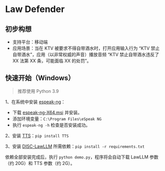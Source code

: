# Law Defender

## 初步构想

- 支持平台：移动端
- 应用场景：当在 KTV 被要求不得自带酒水时，打开应用输入行为 “KTV 禁止自带酒水”，应用（以非常权威的声音）播放音频 “KTV 禁止自带酒水违反了 XX 法第 XX 条，可能面临 XX 的处罚”。

## 快速开始（Windows）

> 推荐使用 Python 3.9

1、在系统中安装 [espeak-ng](https://github.com/espeak-ng/espeak-ng)：

- 下载 [espeak-ng-X64.msi]((https://github.com/espeak-ng/espeak-ng/releases/tag/1.51)) 并安装。
- 添加环境变量：`C:\Program Files\eSpeak NG`
- 执行 `espeak-ng -h` 检查是否安装成功。

2、安装 [TTS](https://github.com/coqui-ai/TTS)：`pip install TTS`

3、安装 [DISC-LawLLM](https://github.com/FudanDISC/DISC-LawLLM?tab=readme-ov-file#%E6%8E%A8%E7%90%86%E5%92%8C%E9%83%A8%E7%BD%B2) 所需依赖：`pip install -r requirements.txt`

依赖全部安装完成后，执行 `python demo.py`，程序将会自动下载 LawLLM 参数（约 20G）和 TTS 参数（约 2G）。
